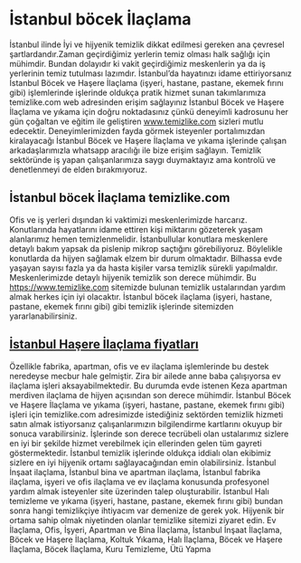 # İstanbul böcek İlaçlama
İstanbul ilinde İyi ve hijyenik temizlik dikkat edilmesi gereken ana çevresel şartlardandır.Zaman geçirdiğimiz yerlerin temiz olması halk sağlığı için mühimdir. Bundan dolayıdır ki vakit geçirdiğimiz meskenlerin ya da iş yerlerinin temiz tutulması lazımdır. İstanbul’da hayatınızı idame ettiriyorsanız İstanbul Böcek ve Haşere İlaçlama (işyeri, hastane, pastane, ekemek fırını gibi) işlemlerinde işlerinde oldukça pratik hizmet sunan takımlarımıza temizlike.com web adresinden erişim sağlayınız İstanbul Böcek ve Haşere İlaçlama ve yıkama için doğru noktadasınız çünkü deneyimli kadrosunu her gün çoğaltan ve eğitim ile geliştiren www.temizlike.com sizleri mutlu edecektir. Deneyimlerimizden fayda görmek isteyenler portalımızdan kiralayacağı İstanbul Böcek ve Haşere İlaçlama ve yıkama işlerinde çalışan arkadaşlarımızla whatsapp aracılığı ile bize erişim sağlayın. Temizlik sektöründe iş yapan çalışanlarımıza saygı duymaktayız ama kontrolü ve denetlenmeyi de elden bırakmıyoruz.

## İstanbul böcek İlaçlama temizlike.com

Ofis ve iş yerleri dışından ki vaktimizi meskenlerimizde harcarız. Konutlarında hayatlarını idame ettiren kişi miktarını gözeterek yaşam alanlarımız hemen temizlenmelidir. İstanbullular konutlara meskenlere detaylı bakım yapsak da pislenip mikrop saçtığını görebiliyoruz. Böylelikle konutlarda da hijyen sağlamak elzem bir durum olmaktadır. Bilhassa evde yaşayan sayısı fazla ya da hasta kişiler varsa temizlik sürekli yapılmaldır. Meskenlerimizde detaylı hijyenik temizlik son derece mühimdir. Bu https://www.temizlike.com sitemizde bulunan temizlik ustalarından yardım almak herkes için iyi olacaktır. İstanbul böcek ilaçlama (işyeri, hastane, pastane, ekemek fırını gibi) gibi temizlik işlerinde sitemizden yararlanabilirsiniz.


## [İstanbul Haşere İlaçlama fiyatları](https://www.temizlike.com/istanbul/) 

Özellikle fabrika, apartman, ofis ve ev ilaçlama işlemlerinde bu destek neredeyse mecbur hale gelmiştir. Zira bir ailede anne baba çalışıyorsa ev ilaçlama işleri aksayabilmektedir. Bu durumda evde istenen Keza apartman merdiven ilaçlama de hijyen açısından son derece mühimdir. İstanbul Böcek ve Haşere İlaçlama ve yıkama (işyeri, hastane, pastane, ekemek fırını gibi) işleri için temizlike.com adresimizde istediğiniz sektörden temizlik hizmeti satın almak istiyorsanız çalışanlarımızın bilgilendirme kartlarını okuyup bir sonuca varabilirsiniz. İşlerinde son derece tecrübeli olan ustalarımız sizlere en iyi bir şekilde hizmet verebilmek için ellerinden gelen tüm gayreti göstermektedir. İstanbul temizlik işlerinde oldukça iddialı olan ekibimiz sizlere en iyi hijyenik ortamı sağlayacağından emin olabilirsiniz.
İstanbul İnşaat ilaçlama, İstanbul bina ve apartman ilaçlama, İstanbul fabrika ilaçlama, işyeri ve ofis ilaçlama ve ev ilaçlama konusunda profesyonel yardım almak isteyenler site üzerinden talep oluşturabilir. İstanbul Halı temizleme ve yıkama (işyeri, hastane, pastane, ekemek fırını gibi) bundan sonra hangi temizlikçiye ihtiyacım var demenize de gerek yok. Hijyenik bir ortama sahip olmak niyetinden olanlar temizlike sitemizi ziyaret edin.
Ev İlaçlama, Ofis, İşyeri, Apartman ve Bina İlaçlama, İstanbul İnşaat İlaçlama, Böcek ve Haşere İlaçlama, Koltuk Yıkama, Halı İlaçlama, Böcek ve Haşere İlaçlama, Böcek İlaçlama, Kuru Temizleme, Ütü Yapma
